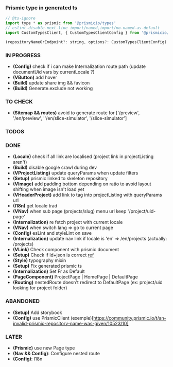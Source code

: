 ### Prismic type in generated ts

```` javascript
// @ts-ignore
import type * as prismic from '@prismicio/types'
// eslint-disable-next-line import/named,import/no-named-as-default
import CustomTypesClient, { CustomTypesClientConfig } from '@prismicio/custom-types-client/dist/index'

(repositoryNameOrEndpoint?: string, options?: CustomTypesClientConfig): typeof CustomTypesClient;
````


### IN PROGRESS
* **(Config)** check if i can make Internalization route path (update documentUid vars by currentLocale ?)
* **(VButton)** add hover
* **(Build)** update share img && favicon
* **(Build)** Generate.exclude not working

### TO CHECK
* **(Sitemap && routes)** avoid to generate route for ['/preview', '/en/preview', ''/en/slice-simulator', '/slice-simulator']

### TODOS

### DONE
* **(Locale)** check if all link are localised (project link in projectListing aren't)
* **(Build)** disable google crawl during dev
* **(VProjectListing)** update queryParams when update filters
* **(Setup)** prismic linked to skeleton repository
* **(VImage)** add padding bottom depending on ratio to avoid layout shifting when image isn't load yet
* **(VHeaderProject)** add link to tag into projectListing with queryParams url
* **(I18n)** get locale trad
* **(VNav)** when sub page (projects/slug) menu url keep '/project/uid-page'
* **(Internalization)** re fetch project with current locale
* **(VNav)** when switch lang => go to current page
* **(Config)** esLint and styleLint on save
* **(Internalization)** update nav link if locale is 'en' => /en/projects (actually: /projects)
* **(VLink)** Check component with prismic document
* **(Setup)** Check if ld+json is correct [ref](https://jsonld.com/person/)
* **(Style)** typography mixin
* **(Setup)** Fix generated prismic ts 
* **(Internalization)** Set Fr as Default
* **(PageComponent)** ProjectPage | HomePage | DefaultPage
* **(Routing)** nestedRoute doesn't redirect to DefaultPage (ex: project/uid looking for project folder)

### ABANDONED
* **(Setup)** Add storybook
* **(Config)** use PrismicClient (exemple)[https://community.prismic.io/t/an-invalid-prismic-repository-name-was-given/10523/10]

### LATER 
* **(Prismic)** use new Page type
* **(Nav && Config)**: Configure nested route
* **(Config)**: I18n
